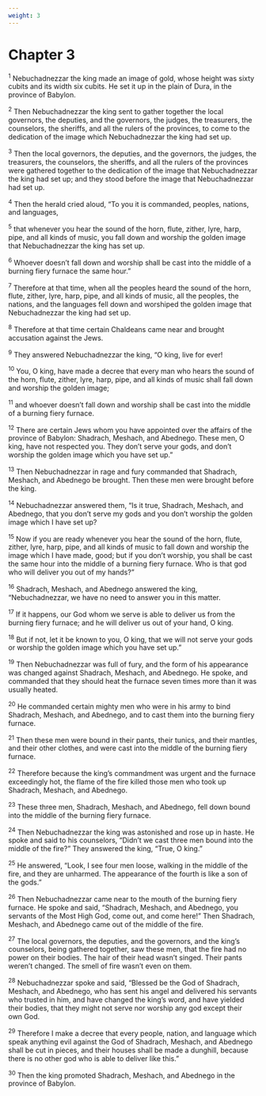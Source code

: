 ```yaml
---
weight: 3
---
```


# Chapter 3

<sup>1</sup> Nebuchadnezzar the king made an image of gold, whose height was sixty cubits and its width six cubits. He set it up in the plain of Dura, in the province of Babylon. 

<sup>2</sup> Then Nebuchadnezzar the king sent to gather together the local governors, the deputies, and the governors, the judges, the treasurers, the counselors, the sheriffs, and all the rulers of the provinces, to come to the dedication of the image which Nebuchadnezzar the king had set up. 

<sup>3</sup> Then the local governors, the deputies, and the governors, the judges, the treasurers, the counselors, the sheriffs, and all the rulers of the provinces were gathered together to the dedication of the image that Nebuchadnezzar the king had set up; and they stood before the image that Nebuchadnezzar had set up. 

<sup>4</sup> Then the herald cried aloud, “To you it is commanded, peoples, nations, and languages, 

<sup>5</sup> that whenever you hear the sound of the horn, flute, zither, lyre, harp, pipe, and all kinds of music, you fall down and worship the golden image that Nebuchadnezzar the king has set up. 

<sup>6</sup> Whoever doesn’t fall down and worship shall be cast into the middle of a burning fiery furnace the same hour.” 

<sup>7</sup> Therefore at that time, when all the peoples heard the sound of the horn, flute, zither, lyre, harp, pipe, and all kinds of music, all the peoples, the nations, and the languages fell down and worshiped the golden image that Nebuchadnezzar the king had set up. 

<sup>8</sup> Therefore at that time certain Chaldeans came near and brought accusation against the Jews. 

<sup>9</sup> They answered Nebuchadnezzar the king, “O king, live for ever! 

<sup>10</sup> You, O king, have made a decree that every man who hears the sound of the horn, flute, zither, lyre, harp, pipe, and all kinds of music shall fall down and worship the golden image; 

<sup>11</sup> and whoever doesn’t fall down and worship shall be cast into the middle of a burning fiery furnace. 

<sup>12</sup> There are certain Jews whom you have appointed over the affairs of the province of Babylon: Shadrach, Meshach, and Abednego. These men, O king, have not respected you. They don’t serve your gods, and don’t worship the golden image which you have set up.” 

<sup>13</sup> Then Nebuchadnezzar in rage and fury commanded that Shadrach, Meshach, and Abednego be brought. Then these men were brought before the king. 

<sup>14</sup> Nebuchadnezzar answered them, “Is it true, Shadrach, Meshach, and Abednego, that you don’t serve my gods and you don’t worship the golden image which I have set up? 

<sup>15</sup> Now if you are ready whenever you hear the sound of the horn, flute, zither, lyre, harp, pipe, and all kinds of music to fall down and worship the image which I have made, good; but if you don’t worship, you shall be cast the same hour into the middle of a burning fiery furnace. Who is that god who will deliver you out of my hands?” 

<sup>16</sup> Shadrach, Meshach, and Abednego answered the king, “Nebuchadnezzar, we have no need to answer you in this matter. 

<sup>17</sup> If it happens, our God whom we serve is able to deliver us from the burning fiery furnace; and he will deliver us out of your hand, O king. 

<sup>18</sup> But if not, let it be known to you, O king, that we will not serve your gods or worship the golden image which you have set up.” 

<sup>19</sup> Then Nebuchadnezzar was full of fury, and the form of his appearance was changed against Shadrach, Meshach, and Abednego. He spoke, and commanded that they should heat the furnace seven times more than it was usually heated. 

<sup>20</sup> He commanded certain mighty men who were in his army to bind Shadrach, Meshach, and Abednego, and to cast them into the burning fiery furnace. 

<sup>21</sup> Then these men were bound in their pants, their tunics, and their mantles, and their other clothes, and were cast into the middle of the burning fiery furnace. 

<sup>22</sup> Therefore because the king’s commandment was urgent and the furnace exceedingly hot, the flame of the fire killed those men who took up Shadrach, Meshach, and Abednego. 

<sup>23</sup> These three men, Shadrach, Meshach, and Abednego, fell down bound into the middle of the burning fiery furnace. 

<sup>24</sup> Then Nebuchadnezzar the king was astonished and rose up in haste. He spoke and said to his counselors, “Didn’t we cast three men bound into the middle of the fire?” They answered the king, “True, O king.” 

<sup>25</sup> He answered, “Look, I see four men loose, walking in the middle of the fire, and they are unharmed. The appearance of the fourth is like a son of the gods.” 

<sup>26</sup> Then Nebuchadnezzar came near to the mouth of the burning fiery furnace. He spoke and said, “Shadrach, Meshach, and Abednego, you servants of the Most High God, come out, and come here!” Then Shadrach, Meshach, and Abednego came out of the middle of the fire. 

<sup>27</sup> The local governors, the deputies, and the governors, and the king’s counselors, being gathered together, saw these men, that the fire had no power on their bodies. The hair of their head wasn’t singed. Their pants weren’t changed. The smell of fire wasn’t even on them. 

<sup>28</sup> Nebuchadnezzar spoke and said, “Blessed be the God of Shadrach, Meshach, and Abednego, who has sent his angel and delivered his servants who trusted in him, and have changed the king’s word, and have yielded their bodies, that they might not serve nor worship any god except their own God. 

<sup>29</sup> Therefore I make a decree that every people, nation, and language which speak anything evil against the God of Shadrach, Meshach, and Abednego shall be cut in pieces, and their houses shall be made a dunghill, because there is no other god who is able to deliver like this.” 

<sup>30</sup> Then the king promoted Shadrach, Meshach, and Abednego in the province of Babylon. 


